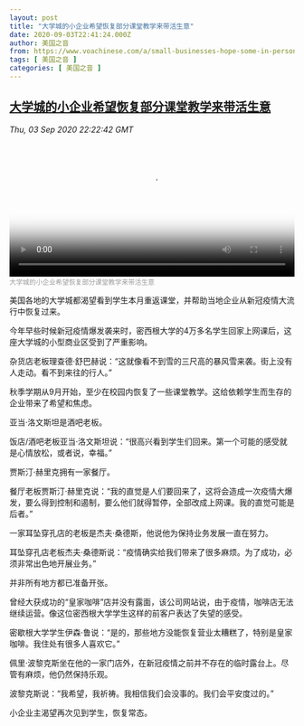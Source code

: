 ```yaml
---
layout: post
title: "大学城的小企业希望恢复部分课堂教学来带活生意"
date: 2020-09-03T22:41:24.000Z
author: 美国之音
from: https://www.voachinese.com/a/small-businesses-hope-some-in-person-classes-return-will-help-them-bounce-back-20200903/5569952.html
tags: [ 美国之音 ]
categories: [ 美国之音 ]
---
```

<!--1599172884000-->
[大学城的小企业希望恢复部分课堂教学来带活生意](https://www.voachinese.com/a/small-businesses-hope-some-in-person-classes-return-will-help-them-bounce-back-20200903/5569952.html)
------

<div>
<div><i>Thu, 03 Sep 2020 22:22:42 GMT</i></div><video poster="https://images.weserv.nl?url=gdb.voanews.com/0f395695-be9f-41d5-a64f-08d4645b0d08_tv_r1_s_w900.jpg" src="https://av.voanews.com/Videoroot/Pangeavideo/2020/09/0/0f/0f395695-be9f-41d5-a64f-08d4645b0d08_240p.mp4" style="width:100%" controls></video><div><small style="color: #999;">大学城的小企业希望恢复部分课堂教学来带活生意</small></div><p>美国各地的大学城都渴望看到学生本月重返课堂，并帮助当地企业从新冠疫情大流行中恢复过来。</p><p>今年早些时候新冠疫情爆发袭来时，密西根大学的4万多名学生回家上网课后，这座大学城的小型商业区受到了严重影响。</p><p>杂货店老板理查德·舒巴赫说：“这就像看不到雪的三尺高的暴风雪来袭。街上没有人走动。看不到来往的行人。”</p><p>秋季学期从9月开始，至少在校园内恢复了一些课堂教学。这给依赖学生而生存的企业带来了希望和焦虑。</p><p>亚当·洛文斯坦是酒吧老板。</p><p>饭店/酒吧老板亚当·洛文斯坦说：“很高兴看到学生们回来。第一个可能的感受就是心情放松，或者说，幸福。”</p><p>贾斯汀·赫里克拥有一家餐厅。</p><p>餐厅老板贾斯汀·赫里克说：“我的直觉是人们要回来了，这将会造成一次疫情大爆发，要么得到控制和遏制，要么他们就得暂停，全部改成上网课。我的直觉可能是后者。”</p><p>一家耳坠穿孔店的老板是杰夫·桑德斯，他说他为保持业务发展一直在努力。</p><p>耳坠穿孔店老板杰夫·桑德斯说：“疫情确实给我们带来了很多麻烦。为了成功，必须非常出色地开展业务。”</p><p>并非所有地方都已准备开张。</p><p>曾经大获成功的“皇家咖啡”店并没有露面，该公司网站说，由于疫情，咖啡店无法继续运营。像这位密西根大学学生这样的前客户表达了失望的感受。</p><p>密歇根大学学生伊森·鲁说：“是的，那些地方没能恢复营业太糟糕了，特别是皇家咖啡。我住处有很多人喜欢它。”</p><p>佩里·波黎克斯坐在他的一家门店外，在新冠疫情之前并不存在的临时露台上。尽管有麻烦，他仍然保持乐观。</p><p>波黎克斯说：“我希望，我祈祷。我相信我们会没事的。我们会平安度过的。”</p><p>小企业主渴望再次见到学生，恢复常态。</p>
</div>
